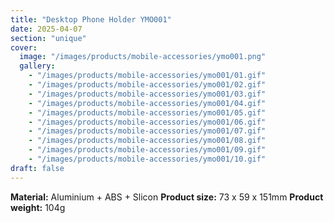 ```yaml
---
title: "Desktop Phone Holder YMO001"
date: 2025-04-07
section: "unique"
cover:
  image: "/images/products/mobile-accessories/ymo001.png"
  gallery:
    - "/images/products/mobile-accessories/ymo001/01.gif"
    - "/images/products/mobile-accessories/ymo001/02.gif"
    - "/images/products/mobile-accessories/ymo001/03.gif"
    - "/images/products/mobile-accessories/ymo001/04.gif"
    - "/images/products/mobile-accessories/ymo001/05.gif"
    - "/images/products/mobile-accessories/ymo001/06.gif"
    - "/images/products/mobile-accessories/ymo001/07.gif"
    - "/images/products/mobile-accessories/ymo001/08.gif"
    - "/images/products/mobile-accessories/ymo001/09.gif"
    - "/images/products/mobile-accessories/ymo001/10.gif"
draft: false
---
```

**Material:** Aluminium + ABS + Slicon
**Product size:** 73 x 59 x 151mm
**Product weight:** 104g
